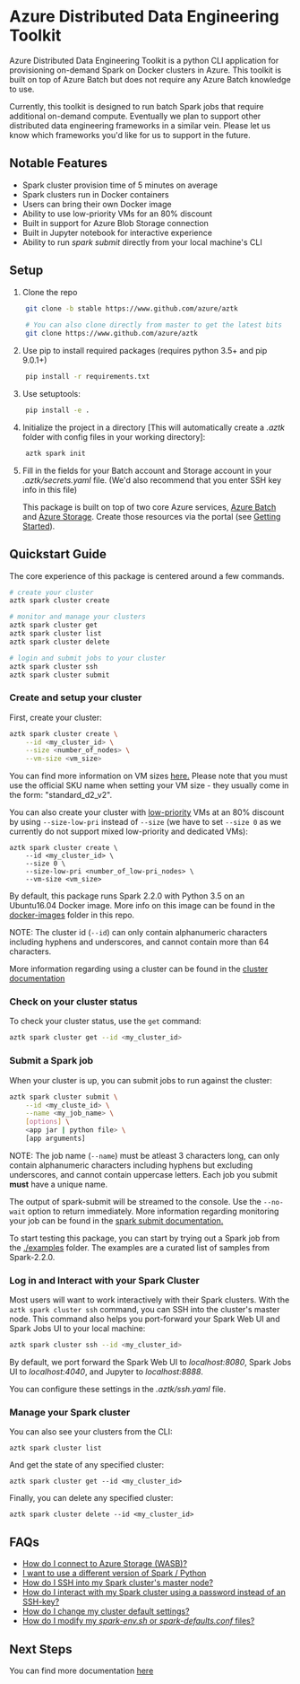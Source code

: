 # Azure Distributed Data Engineering Toolkit
Azure Distributed Data Engineering Toolkit is a python CLI application for provisioning on-demand Spark on Docker clusters in Azure. This toolkit is built on top of Azure Batch but does not require any Azure Batch knowledge to use. 

Currently, this toolkit is designed to run batch Spark jobs that require additional on-demand compute. Eventually we plan to support other distributed data engineering frameworks in a similar vein. Please let us know which frameworks you'd like for us to support in the future. 

## Notable Features
- Spark cluster provision time of 5 minutes on average
- Spark clusters run in Docker containers
- Users can bring their own Docker image
- Ability to use low-priority VMs for an 80% discount
- Built in support for Azure Blob Storage connection
- Built in Jupyter notebook for interactive experience
- Ability to run _spark submit_ directly from your local machine's CLI

## Setup
1. Clone the repo
```bash
    git clone -b stable https://www.github.com/azure/aztk
    
    # You can also clone directly from master to get the latest bits
    git clone https://www.github.com/azure/aztk
```
2. Use pip to install required packages (requires python 3.5+ and pip 9.0.1+)
```bash
    pip install -r requirements.txt
```
3. Use setuptools:
```bash
    pip install -e .
```
4. Initialize the project in a directory [This will automatically create a *.aztk* folder with config files in your working directory]:
```bash
    aztk spark init
```
5. Fill in the fields for your Batch account and Storage account in your *.aztk/secrets.yaml* file. (We'd also recommend that you enter SSH key info in this file)

   This package is built on top of two core Azure services, [Azure Batch](https://azure.microsoft.com/en-us/services/batch/) and [Azure Storage](https://azure.microsoft.com/en-us/services/storage/). Create those resources via the portal (see [Getting Started](./docs/00-getting-started.md)).

## Quickstart Guide

The core experience of this package is centered around a few commands.

```sh
# create your cluster
aztk spark cluster create
```
```sh
# monitor and manage your clusters
aztk spark cluster get
aztk spark cluster list
aztk spark cluster delete
```
```sh
# login and submit jobs to your cluster
aztk spark cluster ssh
aztk spark cluster submit
```

### Create and setup your cluster

First, create your cluster:
```bash
aztk spark cluster create \
    --id <my_cluster_id> \
    --size <number_of_nodes> \
    --vm-size <vm_size>
```
You can find more information on VM sizes [here.](https://docs.microsoft.com/en-us/azure/virtual-machines/linux/sizes) Please note that you must use the official SKU name when setting your VM size - they usually come in the form: "standard_d2_v2". 

You can also create your cluster with [low-priority](https://docs.microsoft.com/en-us/azure/batch/batch-low-pri-vms) VMs at an 80% discount by using `--size-low-pri` instead of `--size` (we have to set `--size 0` as we currently do not support mixed low-priority and dedicated VMs):
```
aztk spark cluster create \
    --id <my_cluster_id> \
    --size 0 \
    --size-low-pri <number_of_low-pri_nodes> \
    --vm-size <vm_size>
```

By default, this package runs Spark 2.2.0 with Python 3.5 on an Ubuntu16.04 Docker image. More info on this image can be found in the [docker-images](/docker-image) folder in this repo.

NOTE: The cluster id (`--id`) can only contain alphanumeric characters including hyphens and underscores, and cannot contain more than 64 characters.

More information regarding using a cluster can be found in the [cluster documentation](./docs/10-clusters.md)

### Check on your cluster status
To check your cluster status, use the `get` command:
```bash
aztk spark cluster get --id <my_cluster_id>
```

### Submit a Spark job

When your cluster is up, you can submit jobs to run against the cluster:
```bash
aztk spark cluster submit \
    --id <my_cluste_id> \
    --name <my_job_name> \
    [options] \
    <app jar | python file> \
    [app arguments]
```
NOTE: The job name (`--name`) must be atleast 3 characters long, can only contain alphanumeric characters including hyphens but excluding underscores, and cannot contain uppercase letters. Each job you submit **must** have a unique name.

The output of spark-submit will be streamed to the console. Use the `--no-wait` option to return immediately. More information regarding monitoring your job can be found in the [spark submit documentation.](./docs/20-spark-submit.md)

To start testing this package, you can start by trying out a Spark job from the [./examples](./examples) folder. The examples are a curated list of samples from Spark-2.2.0.

### Log in and Interact with your Spark Cluster
Most users will want to work interactively with their Spark clusters. With the `aztk spark cluster ssh` command, you can SSH into the cluster's master node. This command also helps you port-forward your Spark Web UI and Spark Jobs UI to your local machine:
```bash
aztk spark cluster ssh --id <my_cluster_id>
```
By default, we port forward the Spark Web UI to *localhost:8080*, Spark Jobs UI to *localhost:4040*, and Jupyter to *localhost:8888*.

You can configure these settings in the *.aztk/ssh.yaml* file.

### Manage your Spark cluster

You can also see your clusters from the CLI:
```
aztk spark cluster list
```

And get the state of any specified cluster:
```
aztk spark cluster get --id <my_cluster_id>
```

Finally, you can delete any specified cluster:
```
aztk spark cluster delete --id <my_cluster_id>
```

## FAQs
- [How do I connect to Azure Storage (WASB)?](./docs/30-cloud-storage.md)
- [I want to use a different version of Spark / Python](./docs/12-docker-image.md)
- [How do I SSH into my Spark cluster's master node?](./docs/10-clusters.md#ssh-and-port-forwarding)
- [How do I interact with my Spark cluster using a password instead of an SSH-key?](./docs/10-clusters.md#interactive-mode)
- [How do I change my cluster default settings?](./docs/13-configuration.md)
- [How do I modify my *spark-env.sh* or *spark-defaults.conf* files?](./docs/13-configuration.md)

## Next Steps
You can find more documentation [here](./docs)
